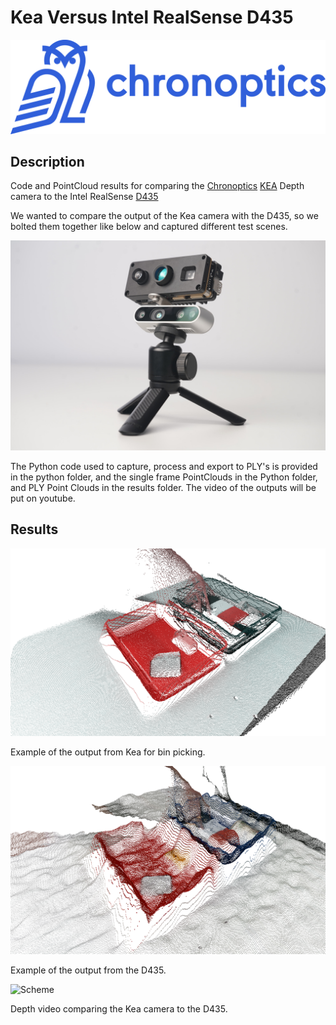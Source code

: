 # Kea Versus Intel RealSense D435

![Scheme](doc/chronoptics.png)

## Description
Code and PointCloud results for comparing the [Chronoptics](https://www.chronoptics.com/) [KEA](https://www.chronoptics.com/cameras) Depth camera to the Intel RealSense [D435](https://www.intelrealsense.com/depth-camera-d435/)

We wanted to compare the output of the Kea camera with the D435, so we bolted them together like below and captured different test scenes. 

![Scheme](doc/CameraSetup.JPG)

The Python code used to capture, process and export to PLY's is provided in the python folder, and the single frame PointClouds in the Python folder, and PLY Point Clouds in the results folder. The video of the outputs will be put on youtube. 

## Results 

![Scheme](doc/kea_cloud.png)

Example of the output from Kea for bin picking. 

![Scheme](doc/d435_cloud.png)

Example of the output from the D435. 

![Scheme](doc/kea_vs_d435_picking.gif)

Depth video comparing the Kea camera to the D435. 
